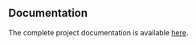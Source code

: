 ## Documentation
The complete project documentation is available [here](https://drive.google.com/file/d/1VpIsD_8o_Rs-M6Ub2HJkLCsxVpDH2zrV/view?usp=drive_link).
